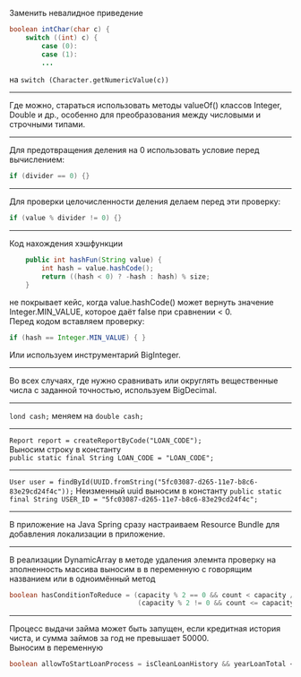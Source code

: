 Заменить невалидное приведение  
```java
boolean intChar(char c) {
    switch ((int) c) {
        case (0):
        case (1):
        ...
```
на 
`switch (Character.getNumericValue(c))`

---
Где можно, стараться использовать методы valueOf() классов Integer, Double и др., особенно для преобразования между числовыми и строчными типами.

---
Для предотвращения деления на 0 использовать условие перед вычислением:  
```java
if (divider == 0) {}
```
---
Для проверки целочисленности деления делаем перед эти проверку:
```java
if (value % divider != 0) {}
```
---
Код нахождения хэшфункции
```java
    public int hashFun(String value) {
        int hash = value.hashCode();
        return ((hash < 0) ? -hash : hash) % size;
    }
```
не покрывает кейс, когда value.hashCode() может вернуть значение Integer.MIN_VALUE, которое даёт false при сравнении < 0.  
Перед кодом вставляем проверку:
```java
if (hash == Integer.MIN_VALUE) { }
```
Или используем инструментарий BigInteger.

---
Во всех случаях, где нужно сравнивать или округлять вещественные числа с заданной точностью, используем BigDecimal.

---
`lond cash;` меняем на `double cash;`

---
`Report report = createReportByCode("LOAN_CODE");`  
Выносим строку в константу  
`public static final String LOAN_CODE = "LOAN_CODE";`

---
`User user = findById(UUID.fromString("5fc03087-d265-11e7-b8c6-83e29cd24f4c"));`
Неизменный uuid выносим в константу
`public static final String USER_ID = "5fc03087-d265-11e7-b8c6-83e29cd24f4c";`

---
В приложение на Java Spring сразу настраиваем Resource Bundle для добавления локализации в приложение.

---
В реализации DynamicArray в методе удаления элемнта проверку на зполненность массива выносим в в переменную с говорящим названием или в одноимённый метод
```java
boolean hasConditionToReduce = (capacity % 2 == 0 && count < capacity / 2) || 
                                (capacity % 2 != 0 && count <= capacity / 2);
```
---
Процесс выдачи займа может быть запущен, если кредитная история чиста, и сумма займов за год не превышает 50000.  
Выносим в переменную
```java
boolean allowToStartLoanProcess = isCleanLoanHistory && yearLoanTotal <= LIMIT;
```